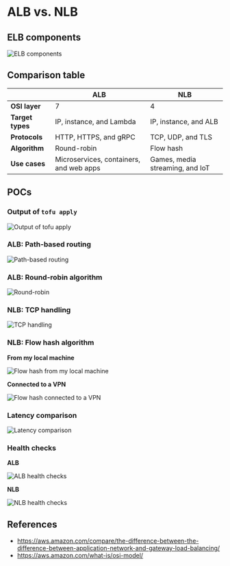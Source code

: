# ALB vs. NLB

## ELB components

![ELB components](images/elb-components.png)

## Comparison table

|                  | ALB                                     | NLB                             |
|------------------|-----------------------------------------|---------------------------------|
| **OSI layer**    | 7                                       | 4                               |
| **Target types** | IP, instance, and Lambda                | IP, instance, and ALB           |
| **Protocols**    | HTTP, HTTPS, and gRPC                   | TCP, UDP, and TLS               |
| **Algorithm**    | Round-robin                             | Flow hash                       |
| **Use cases**    | Microservices, containers, and web apps | Games, media streaming, and IoT |

## POCs

### Output of `tofu apply`

![Output of tofu apply](images/tofu-apply-output.png)

### ALB: Path-based routing

![Path-based routing](images/path-based-routing.png)

### ALB: Round-robin algorithm

![Round-robin](images/round-robin.png)

### NLB: TCP handling

![TCP handling](images/tcp-handling.png)

### NLB: Flow hash algorithm

**From my local machine**

![Flow hash from my local machine](images/flow-hash-local.png)

**Connected to a VPN**

![Flow hash connected to a VPN](images/flow-hash-vpn.png)

### Latency comparison

![Latency comparison](images/latency-comparison.png)

### Health checks

**ALB**

![ALB health checks](images/alb-health-checks.png)

**NLB**

![NLB health checks](images/nlb-health-checks.png)

## References

- https://aws.amazon.com/compare/the-difference-between-the-difference-between-application-network-and-gateway-load-balancing/
- https://aws.amazon.com/what-is/osi-model/